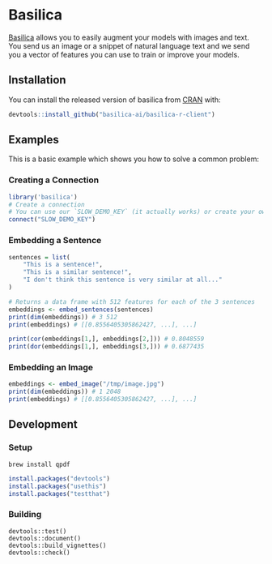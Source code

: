# Basilica

[Basilica](www.basilica.ai) allows you to easily augment your models with images and text. You send
us an image or a snippet of natural language text and we send you a vector of
features you can use to train or improve your models.

## Installation

You can install the released version of basilica from [CRAN](https://CRAN.R-project.org) with:

``` r
devtools::install_github("basilica-ai/basilica-r-client")
```

## Examples

This is a basic example which shows you how to solve a common problem:

### Creating a Connection

``` r
library('basilica')
# Create a connection
# You can use our `SLOW_DEMO_KEY` (it actually works) or create your own at basilica.ai
connect("SLOW_DEMO_KEY")
```

### Embedding a Sentence

```r
sentences = list(
    "This is a sentence!",
    "This is a similar sentence!",
    "I don't think this sentence is very similar at all..."
)

# Returns a data frame with 512 features for each of the 3 sentences
embeddings <- embed_sentences(sentences)
print(dim(embeddings)) # 3 512
print(embeddings) # [[0.8556405305862427, ...], ...]

print(cor(embeddings[1,], embeddings[2,])) # 0.8048559
print(dor(embeddings[1,], embeddings[3,])) # 0.6877435
```

### Embedding an Image

```r
embeddings <- embed_image("/tmp/image.jpg")
print(dim(embeddings)) # 1 2048
print(embeddings) # [[0.8556405305862427, ...], ...]
```

## Development

### Setup

```
brew install qpdf
```

```r
install.packages("devtools")
install.packages("usethis")
install.packages("testthat")
```

### Building

```
devtools::test()
devtools::document()
devtools::build_vignettes()
devtools::check()
```
